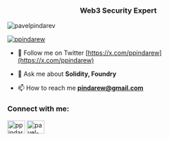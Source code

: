 <h3 align="center">Web3 Security Expert</h3>

<p align="left"> <img src="https://komarev.com/ghpvc/?username=pavelpindarev&label=Profile%20views&color=0e75b6&style=flat" alt="pavelpindarev" /> </p>

<p align="left"> <a href="https://twitter.com/ppindarew" target="blank"><img src="https://img.shields.io/twitter/follow/ppindarew?logo=twitter&style=for-the-badge" alt="ppindarew" /></a> </p>

- 📝 Follow me on Twitter [https://x.com/ppindarew](https://x.com/ppindarew)

- 💬 Ask me about **Solidity, Foundry**

- 📫 How to reach me **pindarew@gmail.com**

<h3 align="left">Connect with me:</h3>
<p align="left">
<a href="https://twitter.com/ppindarew" target="blank"><img align="center" src="https://raw.githubusercontent.com/rahuldkjain/github-profile-readme-generator/master/src/images/icons/Social/twitter.svg" alt="ppindarew" height="30" width="40" /></a>
<a href="https://linkedin.com/in/pavel-pindarev" target="blank"><img align="center" src="https://raw.githubusercontent.com/rahuldkjain/github-profile-readme-generator/master/src/images/icons/Social/linked-in-alt.svg" alt="pavel-pindarev" height="30" width="40" /></a>
</p>
